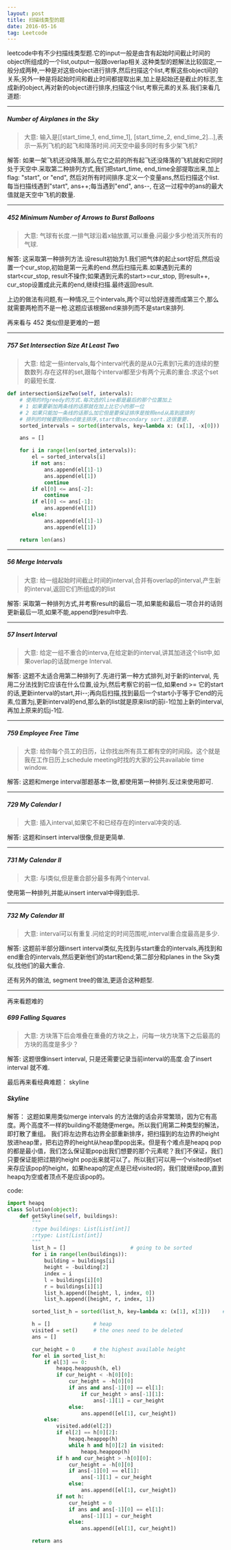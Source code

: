 ```yaml
---
layout: post
title: 扫描线类型的题
date: 2016-05-16
tag: Leetcode
---
```


leetcode中有不少扫描线类型题.它的input一般是由含有起始时间截止时间的object所组成的一个list,output一般跟overlap相关.这种类型的题解法比较固定,一般分成两种,一种是对这些object进行排序,然后扫描这个list,考察这些object间的关系;另外一种是将起始时间和截止时间都提取出来,加上是起始还是截止的标志,生成新的object,再对新的object进行排序,扫描这个list,考察元素的关系.我们来看几道题:

---
##### Number of Airplanes in the Sky

> 大意: 输入是[[start_time_1, end_time_1], [start_time_2, end_time_2]...],表示一系列飞机的起飞和降落时间.问天空中最多同时有多少架飞机?

解答: 如果一架飞机还没降落,那么在它之前的所有起飞还没降落的飞机就和它同时处于天空中.采取第二种排列方式,我们把start_time, end_time全部提取出来,加上flag: "start", or "end", 然后对所有时间排序.定义一个变量ans,然后扫描这个list.每当扫描线遇到"start", ans++;每当遇到"end", ans--, 在这一过程中的ans的最大值就是天空中飞机的数量.

---
##### 452 Minimum Number of Arrows to Burst Balloons

> 大意: 气球有长度.一排气球沿着x轴放置,可以重叠.问最少多少枪消灭所有的气球.

解答: 这采取第一种排列方法.设result初始为1.我们把气体的起止sort好后,然后设置一个cur_stop,初始是第一元素的end.然后扫描元素.如果遇到元素的start<cur_stop, result不操作;如果遇到元素的start>=cur_stop, 则result++, cur_stop设置成此元素的end,继续扫描.最终返回result.

上边的做法有问题,有一种情况,三个intervals,两个可以恰好连接而成第三个,那么就需要两枪而不是一枪.这题应该根据end来排列而不是start来排列.

再来看与 452 类似但是更难的一题

---
##### 757 Set Intersection Size At Least Two

> 大意: 给定一些intervals,每个interval代表的是从0元素到1元素的连续的整数数列.存在这样的set,跟每个interval都至少有两个元素的重合.求这个set的最短长度.

```python
def intersectionSizeTwo(self, intervals):
    # 使用的时greedy的方式.每次选的line都是最后的那个位置加上
    # 1 如果要新加两条线的话那就在加上比它小的那一位
    # 2 如果只能加一条线的话那么加它但是要保证排序是按照end从高到底排列
    # 排列的时候要按照end做主排序,start做secondary sort.这很重要.
    sorted_intervals = sorted(intervals, key=lambda x: (x[1], -x[0]))

    ans = []

    for i in range(len(sorted_intervals)):
        el = sorted_intervals[i]
        if not ans:
            ans.append(el[1]-1)
            ans.append(el[1])
            continue
        if el[0] <= ans[-2]:
            continue
        if el[0] <= ans[-1]:
            ans.append(el[1])
        else:
            ans.append(el[1]-1)
            ans.append(el[1])

    return len(ans)
```

---
##### 56 Merge Intervals

> 大意: 给一组起始时间截止时间的interval,合并有overlap的interval,产生新的interval,返回它们所组成的的list

解答: 采取第一种排列方式,并考察result的最后一项,如果能和最后一项合并的话则更新最后一项,如果不能,append到result中去.

---
##### 57 Insert Interval

> 大意: 给定一组不重合的interva,在给定新的interval,讲其加进这个list中,如果overlap的话就merge Interval.

解答: 这题不太适合用第二种排列了.先进行第一种方式排列,对于新的interval, 先用二分法找到它应该在什么位置,设为i,然后考察它的前一位,如果end >= 它的start的话,更新interval的start,并i--;再向后扫描,找到最后一个start小于等于它end的元素,位置为j,更新interval的end,那么新的list就是原来list的前i-1位加上新的interval,再加上原来的后j-1位.

---
##### 759 Employee Free Time

> 大意: 给你每个员工的日历，让你找出所有员工都有空的时间段。这个就是我在工作日历上schedule meeting时找的大家的公共available time window.

解答: 这题和merge interval那题基本一致,都使用第一种排列.反过来使用即可.

---
##### 729 My Calendar I

> 大意: 插入interval,如果它不和已经存在的interval冲突的话.

解答: 这题和insert interval很像,但是更简单.

---
##### 731 My Calendar II

> 大意: 与I类似,但是重合部分最多有两个interval.

使用第一种排列,并能从insert interval中得到启示.

---
##### 732 My Calendar III

> 大意: interval可以有重复.问给定的时间范围呢,interval重合度最高是多少.

解答: 这题前半部分跟insert interval类似,先找到与start重合的intervals,再找到和end重合的intervals,然后更新他们的start和end;第二部分和planes in the Sky类似,找他们的最大重合.

还有另外的做法, segment tree的做法,更适合这种题型.

---
再来看题难的

##### 699 Falling Squares

> 大意: 方块落下后会堆叠在重叠的方块之上，问每一块方块落下之后最高的方块的高度是多少？

解答: 这题很像insert interval, 只是还需要记录当前interval的高度.会了insert interval 就不难.

最后再来看经典难题： skyline

##### Skyline

解答： 这题如果用类似merge intervals 的方法做的话会非常繁琐，因为它有高度。两个高度不一样的building不能随便merge。所以我们用第二种类型的解法，即打散了重组。 我们将左边界右边界全部重新排序，把扫描到的左边界的height放进heap里，把右边界的height从heap里pop出来。但是有个难点是heapq pop的都是最小值，我们怎么保证能pop出我们想要的那个元素呢？我们不保证，我们只要保证能把过期的height pop出来就可以了。所以我们可以用一个visited的set来存应该pop的height，如果heapq的定点是已经visited的，我们就继续pop,直到heapq为空或者顶点不是应该pop的。

code:

```python
import heapq
class Solution(object):
    def getSkyline(self, buildings):
        """
        :type buildings: List[List[int]]
        :rtype: List[List[int]]
        """
        list_h = []                     # going to be sorted
        for i in range(len(buildings)):
            building = buildings[i]
            height = -building[2]
            index = i
            l = buildings[i][0]
            r = buildings[i][1]
            list_h.append([height, l, index, 0])
            list_h.append([height, r, index, 1])

        sorted_list_h = sorted(list_h, key=lambda x: (x[1], x[3]))    # sort it by x position and start/end

        h = []              # heap
        visited = set()     # the ones need to be deleted
        ans = []

        cur_height = 0      # the highest available height
        for el in sorted_list_h:
            if el[3] == 0:
                heapq.heappush(h, el)
                if cur_height < -h[0][0]:
                    cur_height = -h[0][0]
                    if ans and ans[-1][0] == el[1]:
                        if cur_height > ans[-1][1]:
                            ans[-1][1] = cur_height
                    else:
                        ans.append([el[1], cur_height])
            else:
                visited.add(el[2])
                if el[2] == h[0][2]:
                    heapq.heappop(h)
                    while h and h[0][2] in visited:
                        heapq.heappop(h)
                if h and cur_height > -h[0][0]:
                    cur_height = -h[0][0]
                    if ans[-1][0] == el[1]:
                        ans[-1][1] = cur_height
                    else:
                        ans.append([el[1], cur_height])
                if not h:
                    cur_height = 0
                    if ans and ans[-1][0] == el[1]:
                        ans[-1][1] = cur_height
                    else:
                        ans.append([el[1], cur_height])

        return ans
```
